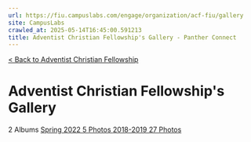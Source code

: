 ```yaml
---
url: https://fiu.campuslabs.com/engage/organization/acf-fiu/gallery
site: CampusLabs
crawled_at: 2025-05-14T16:45:00.591213
title: Adventist Christian Fellowship's Gallery - Panther Connect
---
```


[< Back to Adventist Christian Fellowship](https://fiu.campuslabs.com/engage/organization/acf-fiu)
# Adventist Christian Fellowship's Gallery
2 Albums
[Spring 2022 5 Photos ](https://fiu.campuslabs.com/engage/organization/acf-fiu/gallery/album/326378)
[2018-2019 27 Photos ](https://fiu.campuslabs.com/engage/organization/acf-fiu/gallery/album/241534)
